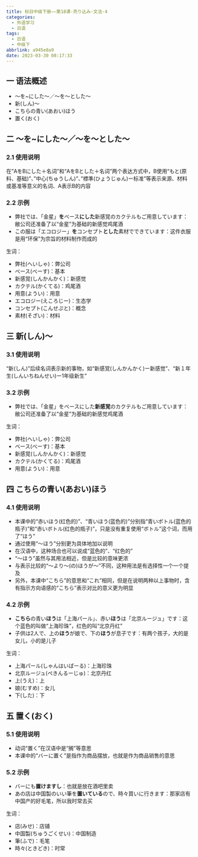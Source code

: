 ```yaml
---
title: 标日中级下册——第18课-売り込み-文法-4
categories:
  - 外语学习
  - 日语
tags:
  - 日语
  - 中级下
abbrlink: a945e8a9
date: 2023-03-30 08:17:33
---
```

## 一 语法概述

* ～を~にした～／～を～とした～
* 新(しん)～
* こちらの青い(あおい)ほう
* 置く(おく)

<!--more-->

## 二 ～を~にした～／～を～とした～

### 2.1 使用说明

在”AをBにした＋名词”和“AをBとした＋名词”两个表达方式中，B使用“もと(原料、基础)”、”中心(ちゅうしん)”、”標準(ひょうじゅん)ー标准”等表示来源、材料或基准等意义的名词、A表示B的内容

### 2.2 示例

* 弊社では、「金星」**を**ベース**にした**新感覚のカクテルもご用意しています：敝公司还准备了以“金星”为基础的新感觉鸡尾酒
* この服は「エコロジー」**を**コンセプト**とした**素材でできています：这件衣服是用“环保”为宗旨的材料制作而成的

生词：

* 弊社(へいしゃ)：弊公司
* ベース(べーす)：基本
* 新感覚(しんかんかく)：新感觉
* カクテル(かくてる)：鸡尾酒
* 用意(ようい)：用意
* エコロジー(えころじー)：生态学
* コンセプト(こんせぷと)：概念
* 素材(そざい)：材料

## 三 新(しん)～

### 3.1 使用说明

“新(しん)”后续名词表示新的事物，如“新感覚(しんかんかく)ー新感觉”、“新１年生(しんいちねんせい)ー1年级新生”

### 3.2 示例

* 弊社では、「金星」をベースにした**新感覚**のカクテルもご用意しています：敝公司还准备了以“金星”为基础的新感觉鸡尾酒

生词：

* 弊社(へいしゃ)：弊公司
* ベース(べーす)：基本
* 新感覚(しんかんかく)：新感觉
* カクテル(かくてる)：鸡尾酒
* 用意(ようい)：用意

## 四 こちらの青い(あおい)ほう

### 4.1 使用说明

* 本课中的“赤いほう(红色的)”、“青いほう(蓝色的)”分别指“青いボトル(蓝色的瓶子)”和“赤いボトル(红色的瓶子)”，只是没有重复使用“ボトル”这个词，而用了“ほう”
* 通过使用“～ほう”分别更为具体地加以说明
* 在汉语中，这种场合也可以说成“蓝色的”、“红色的”
* “～ほう”虽然与其用法相近，但是比较的意味更浓
* 与表示比较的“～より～(の)ほうが～”不同，这种用法是有选择性一个一个提及
* 另外，本课中“こちら”的意思和“これ”相同，但是在说明两种以上事物时，含有指示方向语感的“こちら”表示对比的意义更为明显

### 4.2 示例

* **こちら**の青い**ほう**は「上海パール」、赤い**ほう**は「北京ルージュ」です：这个蓝色的叫做“上海珍珠”，红色的叫“北京丹红”
* 子供は2人で、上の**ほう**が娘で、下の**ほう**が息子です：有两个孩子，大的是女儿，小的是儿子

生词：

* 上海パール(しゃんはいぱーる)：上海珍珠
* 北京ルージュ(ぺきんるーじゅ)：北京丹红
* 上(うえ)：上
* 娘(むすめ)：女儿
* 下(した)：下

## 五 置く(おく)

### 5.1 使用说明

* 动词“置く”在汉语中是“搁”等意思
* 本课中的“バーに置く”是指作为商品摆放，也就是作为商品销售的意思

### 5.2 示例

* バーにも**置けますし**：也就是放在酒吧里卖
* あの店は中国製のいい筆を**置いている**ので、時々買いに行きます：那家店有中国产的好毛笔，所以我时常去买

生词：

* 店(みせ)：店铺
* 中国製(ちゅうごくせい)：中国制造
* 筆(ふで)：毛笔
* 時々(ときどき)：时常

